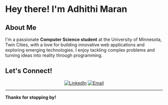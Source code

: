 # Hey there! I'm Adhithi Maran

## About Me
I'm a passionate **Computer Science student** at the University of Minnesota, Twin Cities, with a love for building innovative web applications and exploring emerging technologies. I enjoy tackling complex problems and turning ideas into reality through programming.

## Let's Connect!

<div align="center">
  
[![LinkedIn](https://img.shields.io/badge/-LinkedIn-0077B5?style=for-the-badge&logo=linkedin&logoColor=white)](https://linkedin.com/in/adhithimaran)
[![Email](https://img.shields.io/badge/-Email-D14836?style=for-the-badge&logo=gmail&logoColor=white)](mailto:adhithimaran@gmail.com)

</div>


---
**Thanks for stopping by!**

</div>
